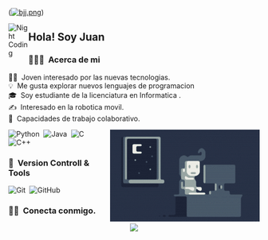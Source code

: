

([![bjj.png](https://i.postimg.cc/1zVnRTQd/bjj.png)](https://postimg.cc/7CDYmKb1))

<img alt="Night Coding" src="./assets/Hand%20Wave.gif" width='40' align="left"/><h2 align="left">Hola! Soy Juan</h2>

<!-- ## 👋 &nbsp;-->

### 👨🏻‍💻 &nbsp;Acerca de mi

👨‍💻 &nbsp;Joven interesado por las nuevas tecnologias.\
💡 &nbsp;Me gusta explorar nuevos lenguajes de programacion\
🎓 &nbsp;Soy estudiante de la licenciatura en Informatica .\
✍️ &nbsp;Interesado en la robotica movil.\
💬 &nbsp;Capacidades de trabajo colaborativo.


<img alt="Night Coding" src="https://raw.githubusercontent.com/AVS1508/AVS1508/master/assets/Night-Coding.gif" align="right"/>


![Python](https://img.shields.io/badge/python-3670A0?style=for-the-badge&logo=python&logoColor=ffdd54)&nbsp;
![Java](https://img.shields.io/badge/java-%23ED8B00.svg?style=for-the-badge&logo=java&logoColor=white)&nbsp;
![C](https://img.shields.io/badge/c-%2300599C.svg?style=for-the-badge&logo=c&logoColor=white)&nbsp;
![C++](https://img.shields.io/badge/c++-%2300599C.svg?style=for-the-badge&logo=c%2B%2B&logoColor=white)&nbsp;


### 🧰 &nbsp;Version Controll & Tools 

![Git](https://img.shields.io/badge/git-%23F05033.svg?style=for-the-badge&logo=git&logoColor=white)&nbsp;
![GitHub](https://img.shields.io/badge/github-%23121011.svg?style=for-the-badge&logo=github&logoColor=white)&nbsp;


### 🤝🏻 &nbsp;Conecta conmigo.

<p align="center">
<a href="https://web.facebook.com/BJbautista.99"><img src="https://img.shields.io/badge/-AdityaKanoi-1877F2?style=flat&logo=Facebook&logoColor=white"/></a>

